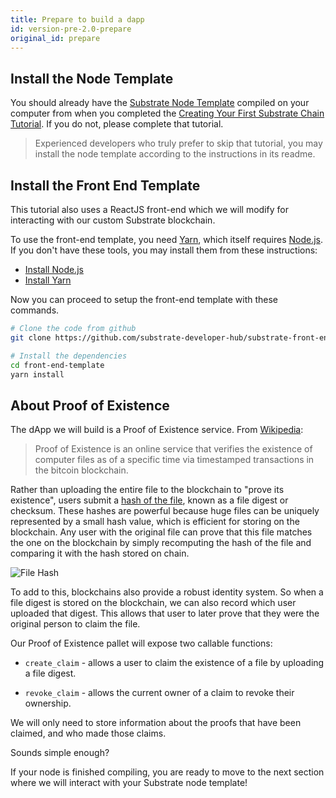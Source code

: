 ```yaml
---
title: Prepare to build a dapp
id: version-pre-2.0-prepare
original_id: prepare
---
```


## Install the Node Template

You should already have the [Substrate Node Template](https://github.com/substrate-developer-hub/substrate-node-template) compiled on your computer from when you completed the [Creating Your First Substrate Chain Tutorial](tutorials/creating-your-first-substrate-chain). If you do not, please complete that tutorial.

> Experienced developers who truly prefer to skip that tutorial, you may install the node template according to the instructions in its readme.

## Install the Front End Template

This tutorial also uses a ReactJS front-end which we will modify for interacting with our
custom Substrate blockchain.

To use the front-end template, you need [Yarn](https://yarnpkg.com), which itself requires  [Node.js](https://nodejs.org/). If you don't have these tools, you may install them from these instructions:

* [Install Node.js](https://nodejs.org/en/download/)
* [Install Yarn](https://yarnpkg.com/lang/en/docs/install/)

Now you can proceed to setup the front-end template with these commands.

```bash
# Clone the code from github
git clone https://github.com/substrate-developer-hub/substrate-front-end-template

# Install the dependencies
cd front-end-template
yarn install
```

## About Proof of Existence

The dApp we will build is a Proof of Existence service. From [Wikipedia](https://en.wikipedia.org/wiki/Proof_of_Existence):

> Proof of Existence is an online service that verifies the existence of computer files as of a
> specific time via timestamped transactions in the bitcoin blockchain.

Rather than uploading the entire file to the blockchain to "prove its existence", users submit a
[hash of the file](https://en.wikipedia.org/wiki/File_verification), known as a file digest or
checksum. These hashes are powerful because huge files can be uniquely represented by a small hash
value, which is efficient for storing on the blockchain. Any user with the original file can prove
that this file matches the one on the blockchain by simply recomputing the hash of the file and
comparing it with the hash stored on chain.

![File Hash](assets/file-hash.png)

To add to this, blockchains also provide a robust identity system. So when a file digest is
stored on the blockchain, we can also record which user uploaded that digest. This allows that user
to later prove that they were the original person to claim the file.

Our Proof of Existence pallet will expose two callable functions:

* `create_claim` - allows a user to claim the existence of a file by uploading a file digest.

* `revoke_claim` - allows the current owner of a claim to revoke their ownership.

We will only need to store information about the proofs that have been claimed, and who made those
claims.

Sounds simple enough?

If your node is finished compiling, you are ready to move to the next section where we will interact
with your Substrate node template!
